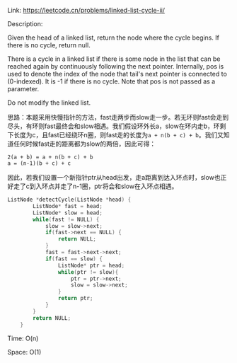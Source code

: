 Link: https://leetcode.cn/problems/linked-list-cycle-ii/

Description: 

Given the head of a linked list, return the node where the cycle begins. If there is no cycle, return null.

There is a cycle in a linked list if there is some node in the list that can be reached again by continuously following the next pointer. Internally, pos is used to denote the index of the node that tail's next pointer is connected to (0-indexed). It is -1 if there is no cycle. Note that pos is not passed as a parameter.

Do not modify the linked list.

思路：本题采用快慢指针的方法，fast走两步而slow走一步。若无环则fast会走到尽头，有环则fast最终会和slow相遇。我们假设环外长a，slow在环内走b，环剩下长度为c，且fast已经绕环n圈，则fast走的长度为`a + n(b + c) + b`。我们又知道任何时候fast走的距离都为slow的两倍，因此可得：

```
2(a + b) = a + n(b + c) + b
a = (n-1)(b + c) + c
```

因此，若我们设置一个新指针ptr从head出发，走a距离到达入环点时，slow也正好走了c到入环点并走了n-1圈，ptr将会和slow在入环点相遇。

```c++
ListNode *detectCycle(ListNode *head) {
        ListNode* fast = head;
        ListNode* slow = head;
        while(fast != NULL) {
            slow = slow->next;
            if(fast->next == NULL) {
                return NULL;
            }
            fast = fast->next->next;
            if(fast == slow) {
                ListNode* ptr = head;
                while(ptr != slow){
                    ptr = ptr->next;
                    slow = slow->next;
                }
                return ptr;
            }
        }
        return NULL;
    }
```

Time: O(n)

Space: O(1)
